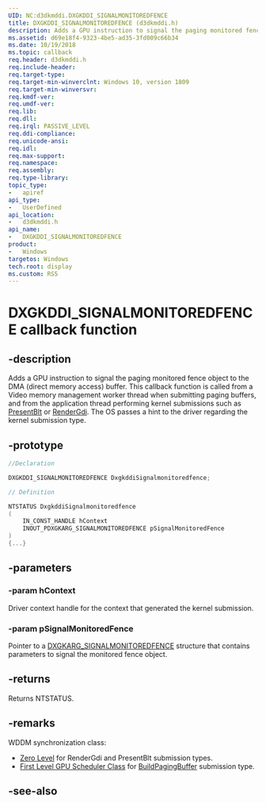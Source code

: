 ```yaml
---
UID: NC:d3dkmddi.DXGKDDI_SIGNALMONITOREDFENCE
title: DXGKDDI_SIGNALMONITOREDFENCE (d3dkmddi.h)
description: Adds a GPU instruction to signal the paging monitored fence object to the DMA buffer.
ms.assetid: d69e18f4-9323-4be5-ad35-3fd009c66b34
ms.date: 10/19/2018
ms.topic: callback
req.header: d3dkmddi.h
req.include-header:
req.target-type:
req.target-min-winverclnt: Windows 10, version 1809
req.target-min-winversvr:
req.kmdf-ver:
req.umdf-ver:
req.lib:
req.dll:
req.irql: PASSIVE_LEVEL
req.ddi-compliance:
req.unicode-ansi:
req.idl:
req.max-support:
req.namespace:
req.assembly:
req.type-library: 
topic_type: 
-	apiref
api_type: 
-	UserDefined
api_location: 
-	d3dkmddi.h
api_name: 
-	DXGKDDI_SIGNALMONITOREDFENCE
product:
-	Windows
targetos: Windows
tech.root: display
ms.custom: RS5
---
```


# DXGKDDI_SIGNALMONITOREDFENCE callback function

## -description

Adds a GPU instruction to signal the paging monitored fence object to the DMA (direct memory access) buffer. This callback function is called from a Video memory management worker thread when submitting paging buffers, and from the application thread performing kernel submissions such as [PresentBlt](../d3dumddi/nc-d3dumddi-pfnd3dddi_submitpresentblttohwqueuecb.md) or [RenderGdi](nc-d3dkmddi-dxgkddi_rendergdi.md). The OS passes a hint to the driver regarding the kernel submission type.

## -prototype

```cpp
//Declaration

DXGKDDI_SIGNALMONITOREDFENCE DxgkddiSignalmonitoredfence; 

// Definition

NTSTATUS DxgkddiSignalmonitoredfence 
(
	IN_CONST_HANDLE hContext
	INOUT_PDXGKARG_SIGNALMONITOREDFENCE pSignalMonitoredFence
)
{...}

```

## -parameters

### -param hContext

Driver context handle for the context that generated the kernel submission.

### -param pSignalMonitoredFence

Pointer to a [DXGKARG_SIGNALMONITOREDFENCE](ns-d3dkmddi-_dxgkarg_signalmonitoredfence.md) structure that contains parameters to signal the monitored fence object.

## -returns

Returns NTSTATUS.

## -remarks

WDDM synchronization class:

* [Zero Level](https://docs.microsoft.com/windows-hardware/drivers/display/threading-and-synchronization-zero-level) for RenderGdi and PresentBlt submission types.
* [First Level GPU Scheduler Class](https://docs.microsoft.com/windows-hardware/drivers/display/gpu-scheduler-class) for [BuildPagingBuffer](nc-d3dkmddi-dxgkddi_buildpagingbuffer.md) submission type.



## -see-also
